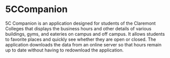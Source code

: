 5CCompanion
===========
5C Companion is an application designed for students of the Claremont Colleges that displays the business hours and other details of various buildings, gyms, and eateries on campus and off campus.  It allows students to favorite places and quickly see whether they are open or closed.  The application downloads the data from an online server so that hours remain up to date without having to redownload the application.

